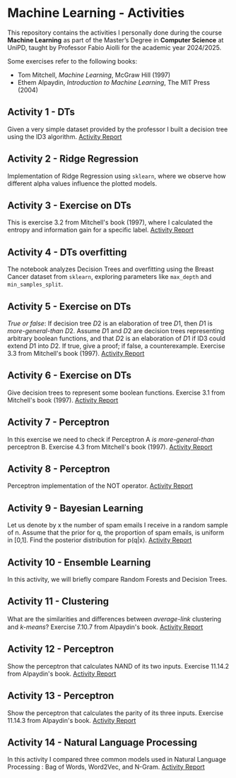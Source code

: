 # Machine Learning - Activities
This repository contains the activities I personally done during the course **Machine Learning** as part of the Master’s Degree in **Computer Science** at UniPD, taught by Professor Fabio Aiolli for the academic year 2024/2025. 

Some exercises refer to the following books:
-  Tom Mitchell, *Machine Learning*, McGraw Hill (1997)
- Ethem Alpaydin, *Introduction to Machine Learning*, The MIT Press (2004)

## Activity 1 - DTs
Given a very simple dataset provided by the professor I built a decision tree using the ID3 algorithm.
[Activity Report](A1-DTree/PlayTennis.pdf)

## Activity 2 - Ridge Regression
Implementation of Ridge Regression using `sklearn`, where we observe how different alpha values influence the plotted models.

## Activity 3 - Exercise on DTs
This is exercise 3.2 from Mitchell's book (1997), where I calculated the entropy and information gain for a specific label. 
[Activity Report](A3-DTree/A3.pdf)

## Activity 4 - DTs overfitting
The notebook analyzes Decision Trees and overfitting using the Breast Cancer dataset from `sklearn`, exploring parameters like `max_depth` and `min_samples_split`. 

## Activity 5 - Exercise on DTs
*True or false*: If decision tree $D 2$ is an elaboration of tree $D 1$, then $D 1$ is _more-general-than_ $D 2$. Assume $D 1$ and $D 2$ are decision trees representing arbitrary boolean functions, and that $D 2$ is an elaboration of $D 1$ if ID3 could extend $D 1$ into $D 2$. If true, give a proof; if false, a counterexample. Exercise 3.3 from Mitchell's book (1997).
[Activity Report](A5-E3.3/A5.pdf)

## Activity 6 - Exercise on DTs
Give decision trees to represent some boolean functions. Exercise 3.1 from Mitchell's book (1997).
[Activity Report](A6-E3.1/A6.pdf)

## Activity 7 - Perceptron
In this exercise we need to check if Perceptron A *is more-general-than* perceptron B. Exercise 4.3 from Mitchell's book (1997).
[Activity Report](A7-E4.3/A7.pdf)

## Activity 8 - Perceptron
Perceptron implementation of the NOT operator.
[Activity Report](A8-not-perceptron/A8.pdf)

## Activity 9 - Bayesian Learning
Let us denote by x the number of spam emails I receive in a random sample of n.
Assume that the prior for q, the proportion of spam emails, is uniform in [0,1].
Find the posterior distribution for p(q|x).
[Activity Report](A9-E14.6.2/A9.pdf)

## Activity 10 - Ensemble Learning
In this activity, we will briefly compare Random Forests and Decision Trees.

## Activity 11 - Clustering
What are the similarities and diﬀerences between *average-link* clustering and *k-means*? Exercise 7.10.7 from Alpaydin's book.
[Activity Report](A11-E7.10.7/A11.pdf)

## Activity 12 -  Perceptron
Show the perceptron that calculates NAND of its two inputs. Exercise 11.14.2 from Alpaydin's book.
[Activity Report](A12-E11.14.2/A12.pdf)

## Activity 13 - Perceptron
Show the perceptron that calculates the parity of its three inputs. Exercise 11.14.3 from Alpaydin's book.
[Activity Report](A13-E11.14.3/A13.pdf)

## Activity 14 - Natural Language Processing
In this activity I compared three common models used in Natural Language Processing : Bag of Words, Word2Vec, and N-Gram.
[Activity Report](A14-NLP/A14.pdf)